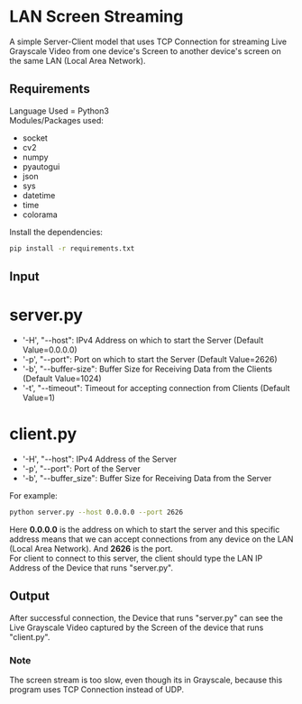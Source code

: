 # LAN Screen Streaming
A simple Server-Client model that uses TCP Connection for streaming Live Grayscale Video from one device's Screen to another device's screen on the same LAN (Local Area Network).

## Requirements
Language Used = Python3<br />
Modules/Packages used:
* socket
* cv2
* numpy
* pyautogui
* json
* sys
* datetime
* time
* colorama
<!-- -->
Install the dependencies:
```bash
pip install -r requirements.txt
```

## Input
# server.py
* '-H', "--host": IPv4 Address on which to start the Server (Default Value=0.0.0.0)
* '-p', "--port": Port on which to start the Server (Default Value=2626)
* '-b', "--buffer-size": Buffer Size for Receiving Data from the Clients (Default Value=1024)
* '-t', "--timeout": Timeout for accepting connection from Clients (Default Value=1)
# client.py
* '-H', "--host": IPv4 Address of the Server
* '-p', "--port": Port of the Server
* '-b', "--buffer_size": Buffer Size for Receiving Data from the Server
<!-- -->
For example:
```bash
python server.py --host 0.0.0.0 --port 2626
```
Here **0.0.0.0** is the address on which to start the server and this specific address means that we can accept connections from any device on the LAN (Local Area Network). And **2626** is the port.<br />
For client to connect to this server, the client should type the LAN IP Address of the Device that runs "server.py".

## Output
After successful connection, the Device that runs "server.py" can see the Live Grayscale Video captured by the Screen of the device that runs "client.py".

### Note
The screen stream is too slow, even though its in Grayscale, because this program uses TCP Connection instead of UDP.<br />